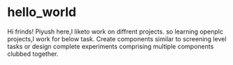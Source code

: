 # hello_world

Hi frinds!
Piyush here,I liketo work on diffrent projects.
so learning openplc projects,I work for below task.
Create components similar to screening level tasks or design complete experiments comprising multiple components clubbed together.
